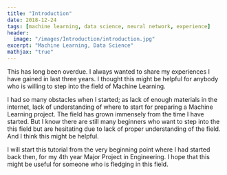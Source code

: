 ```yaml
---
title: "Introduction"
date: 2018-12-24
tags: [machine learning, data science, neural network, experience]
header:
  image: "/images/Introduction/introduction.jpg"
excerpt: "Machine Learning, Data Science"
mathjax: "true"
---
```


This has long been overdue. I always wanted to share my experiences I have gained in last three years.
I thought this might be helpful for anybody who is willing to step into the field of Machine Learning.

I had so many obstacles when I started; as lack of enough materials in the internet, lack of understanding of where to start for preparing a Machine Learning project.
The field has grown immensely from the time I have started. But I know there are still many beginners who want to step into the this field but are hesitating due to lack of proper understanding of the field.
And I think this might be helpful.

I will start this tutorial from the very beginning point where I had started back then, for my 4th year Major Project in Engineering. I hope that this might be useful for someone who is fledging in this field.
